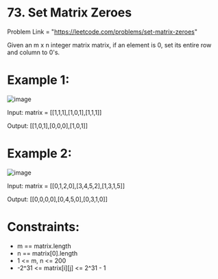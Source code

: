 # 73. Set Matrix Zeroes

Problem Link = "https://leetcode.com/problems/set-matrix-zeroes"

Given an m x n integer matrix matrix, if an element is 0, set its entire row and column to 0's.


 
# Example 1:

![image](https://github.com/Kaileshwaran13/Programming_Skills/assets/128310801/bcef9e44-1b51-4022-8e29-b5c37cb04396)



Input: matrix = [[1,1,1],[1,0,1],[1,1,1]]

Output: [[1,0,1],[0,0,0],[1,0,1]]

# Example 2:

![image](https://github.com/Kaileshwaran13/Programming_Skills/assets/128310801/80bd4664-902f-4b32-a49c-09a44aa1aca8)


Input: matrix = [[0,1,2,0],[3,4,5,2],[1,3,1,5]]

Output: [[0,0,0,0],[0,4,5,0],[0,3,1,0]]
 

# Constraints:

- m == matrix.length
- n == matrix[0].length
- 1 <= m, n <= 200
- -2^31 <= matrix[i][j] <= 2^31 - 1
